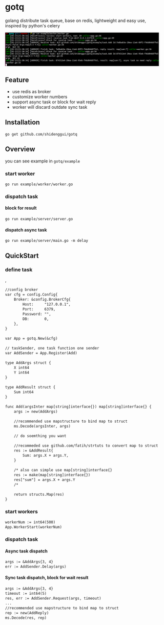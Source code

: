 # gotq

golang distribute task queue, base on redis, lightweight and easy use, inspired by python's celery

![](https://raw.githubusercontent.com/shidenggui/assets/master/gotq/example_worker.png)

## Feature

* use redis as broker
* customize worker numbers
* support async task or block for wait reply
* worker will discard outdate sync task

## Installation

```golang
go get github.com/shidenggui/gotq
```

## Overview

you can see example in `gotq/example`

### start worker

```golang
go run example/worker/worker.go
```

### dispatch task

#### block for result
```golang
go run example/server/server.go
```

#### dispatch async task

```golang
go run example/server/main.go -m delay
```

## QuickStart

### define task
,
```golang
//config broker
var cfg = config.Config{
	Broker: &config.BrokerCfg{
		Host:     "127.0.0.1",
		Port:     6379,
		Password: "",
		DB:       0,
	},
}

var App = gotq.New(&cfg)

// taskSender, one task function one sender
var AddSender = App.Register(Add)

type AddArgs struct {
	X int64
	Y int64
}

type AddResult struct {
	Sum int64
}

func Add(argsInter map[string]interface{}) map[string]interface{} {
	args := new(AddArgs)

	//recommended use mapstructure to bind map to struct
	ms.Decode(argsInter, args)
    
    // do soemthing you want

    //recommeded use github.com/fatih/strtuts to convert map to struct
    res := &AddResult{
        Sum: args.X + args.Y,
    }

    /* also can simple use map[string]interface{}
	res := make(map[string]interface{})
	res["sum"] = args.X + args.Y
    /*

	return structs.Map(res)
}

```

### start workers

```
workerNum := int64(500)
App.WorkerStart(workerNum)
```

### dispatch task

#### Async task dispatch

```golang
args := &AddArgs{3, 4}
err := AddSender.Delay(args)
```

#### Sync task dispatch, block for wait result

```golang
args := &AddArgs{3, 4}
timeout := int64(5)
res, err := AddSender.Request(args, timeout)
...
//recommended use mapstructure to bind map to struct
rep := new(AddReply)
ms.Decode(res, rep)
```
